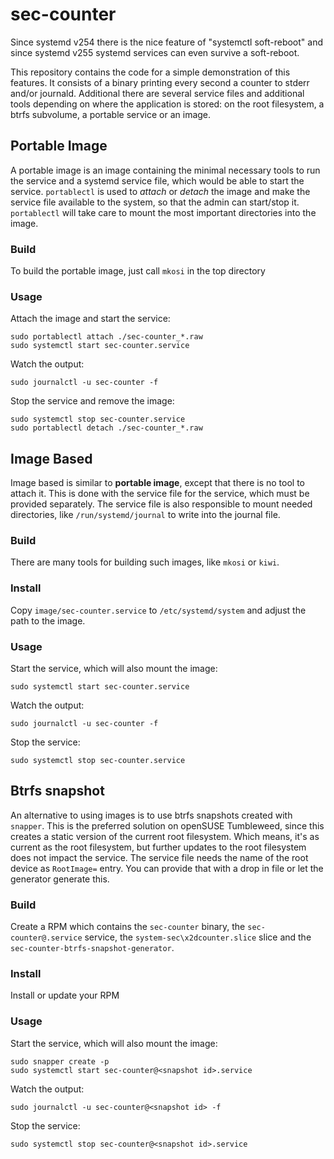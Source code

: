 # sec-counter

Since systemd v254 there is the nice feature of "systemctl soft-reboot" and since systemd v255 systemd services can even survive a soft-reboot.

This repository contains the code for a simple demonstration of this features. It consists of a binary printing every second a counter to stderr and/or journald. Additional there are several service files and additional tools depending on where the application is stored: on the root filesystem, a btrfs subvolume, a portable service or an image.

## Portable Image

A portable image is an image containing the minimal necessary tools to run the service and a systemd service file, which would be able to start the service. `portablectl` is used to *attach* or *detach* the image and make the service file available to the system, so that the admin can start/stop it. `portablectl` will take care to mount the most important directories into the image.

### Build

To build the portable image, just call `mkosi` in the top directory

### Usage

Attach the image and start the service:
```
sudo portablectl attach ./sec-counter_*.raw
sudo systemctl start sec-counter.service
```

Watch the output:
```
sudo journalctl -u sec-counter -f
```

Stop the service and remove the image:
```
sudo systemctl stop sec-counter.service
sudo portablectl detach ./sec-counter_*.raw
```

## Image Based

Image based is similar to __portable image__, except that there is no tool to attach it. This is done with the service file for the service, which must be provided separately.
The service file is also responsible to mount needed directories, like `/run/systemd/journal` to write into the journal file.

### Build

There are many tools for building such images, like `mkosi` or `kiwi`.

### Install

Copy `image/sec-counter.service` to `/etc/systemd/system` and adjust the path to the image.

### Usage

Start the service, which will also mount the image:
```
sudo systemctl start sec-counter.service
```

Watch the output:
```
sudo journalctl -u sec-counter -f
```

Stop the service:
```
sudo systemctl stop sec-counter.service
```

## Btrfs snapshot

An alternative to using images is to use btrfs snapshots created with `snapper`. This is the preferred solution on openSUSE Tumbleweed, since this creates a static version of the current root filesystem. Which means, it's as current as the root filesystem, but further updates to the root filesystem does not impact the service.
The service file needs the name of the root device as `RootImage=` entry. You can provide that with a drop in file or let the generator generate this.

### Build

Create a RPM which contains the `sec-counter` binary, the `sec-counter@.service` service, the `system-sec\x2dcounter.slice` slice and the `sec-counter-btrfs-snapshot-generator`.

### Install

Install or update your RPM

### Usage

Start the service, which will also mount the image:
```
sudo snapper create -p
sudo systemctl start sec-counter@<snapshot id>.service
```

Watch the output:
```
sudo journalctl -u sec-counter@<snapshot id> -f
```

Stop the service:
```
sudo systemctl stop sec-counter@<snapshot id>.service
```
